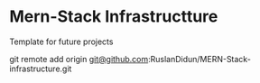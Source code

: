 # Mern-Stack Infrastructture 

Template for future projects

git remote add origin git@github.com:RuslanDidun/MERN-Stack-infrastructure.git